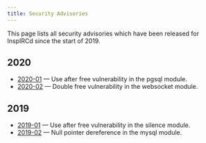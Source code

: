 ```yaml
---
title: Security Advisories
---
```


This page lists all security advisories which have been released for InspIRCd since the start of 2019.

## 2020

* [2020-01](/security/2020-01) &mdash; Use after free vulnerability in the pgsql module.
* [2020-02](/security/2020-02) &mdash; Double free vulnerability in the websocket module.


## 2019

* [2019-01](/security/2019-01) &mdash; Use after free vulnerability in the silence module.
* [2019-02](/security/2019-02) &mdash; Null pointer dereference in the mysql module.

